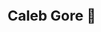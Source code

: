 # Caleb Gore 👋



<!--
**caleb-gore/caleb-gore** is a ✨ _special_ ✨ repository because its `README.md` (this file) appears on your GitHub profile.

Here are some ideas to get you started:

- 🔭 I’m currently working on ...
- 🌱 I’m currently learning ...
- 👯 I’m looking to collaborate on ...
- 🤔 I’m looking for help with ...
- 💬 Ask me about ...
- 📫 How to reach me: ...
- 😄 Pronouns: ...
- ⚡ Fun fact: ...
-->

<!-- 
markdown notes
# = h1, ## = h2, ### = h3, etc. 

numbered list (creates list as long as there is a number at the beginning)- 
1. 
1. 
1. 

bulleted list use *
*
*
*

table with 3 columns
use vertical bar 

| This | Is | Header | Row |
|--|--|--|--|
| Thing | thing | Thing | Thing | -->
